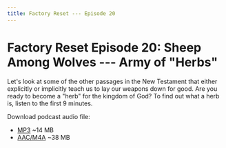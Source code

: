 ```yaml
---
title: Factory Reset --- Episode 20
---
```


# Factory Reset Episode 20: Sheep Among Wolves --- Army of "Herbs"

Let's look at some of the other passages in the New Testament that either explicitly or implicitly teach us to lay our weapons down for good. Are you ready to become a "herb" for the kingdom of God? To find out what a herb is, listen to the first 9 minutes.

Download podcast audio file:

* [MP3](http://files.xpian.info/factory_reset_episode_20.mp3) ~14 MB
* [AAC/M4A](http://files.xpian.info/factory_reset_episode_20.m4a) ~38 MB
